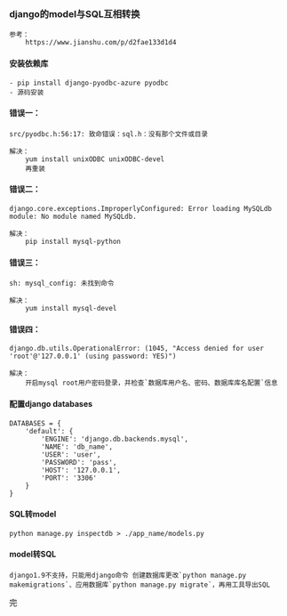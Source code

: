 <!--
author: hack0072008
head: http://www.etcunion.com/static/logo1_128x128.jpg
date: 2019-01-31
title: django-model与SQL互转
tags: python,django
images: http://www.etcunion.com/static/logo1_128x128.jpg
category: linux
status: publish
summary: django-model与SQL互转
-->


### django的model与SQL互相转换
    参考：
        https://www.jianshu.com/p/d2fae133d1d4


#### 安装依赖库
    - pip install django-pyodbc-azure pyodbc
    - 源码安装

#### 错误一：
    src/pyodbc.h:56:17: 致命错误：sql.h：没有那个文件或目录
    
    解决：
        yum install unixODBC unixODBC-devel
        再重装

#### 错误二：
    django.core.exceptions.ImproperlyConfigured: Error loading MySQLdb module: No module named MySQLdb.
    
    解决：
        pip install mysql-python

#### 错误三：
    sh: mysql_config: 未找到命令
    
    解决：
        yum install mysql-devel
        
#### 错误四：
    django.db.utils.OperationalError: (1045, "Access denied for user 'root'@'127.0.0.1' (using password: YES)")
    
    解决：
        开启mysql root用户密码登录，并检查`数据库用户名、密码、数据库库名配置`信息

#### 配置django databases
```shell
DATABASES = {
    'default': {
        'ENGINE': 'django.db.backends.mysql',
        'NAME': 'db_name',
        'USER': 'user',
        'PASSWORD': 'pass',
        'HOST': '127.0.0.1',
        'PORT': '3306'
    }
}
```

#### SQL转model
```shell
python manage.py inspectdb > ./app_name/models.py
```

#### model转SQL
    django1.9不支持，只能用django命令 创建数据库更改`python manage.py makemigrations`、应用数据库`python manage.py migrate`，再用工具导出SQL



~~完~~
